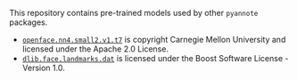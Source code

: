 This repository contains pre-trained models used by other `pyannote` packages.


* [`openface.nn4.small2.v1.t7`](http://cmusatyalab.github.io/openface/) is copyright Carnegie Mellon University and licensed under the Apache 2.0 License.
* [`dlib.face.landmarks.dat`](http://sourceforge.net/projects/dclib/files/dlib/v18.10/) is licensed under the Boost Software License - Version 1.0.
